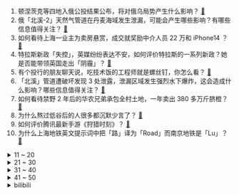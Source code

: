 1. 顿涅茨克等四地入俄公投结果公布，将对俄乌局势产生什么影响？ [:link:](https://www.zhihu.com/question/555976713)
2. 俄「北溪-2」天然气管道在丹麦海域发生泄漏，可能会产生哪些影响？有哪些信息值得关注？ [:link:](https://www.zhihu.com/question/555876473)
3. 如何看待上海一业主为卖房悬赏，成交就奖励中介人员 22 万和 iPhone14 ？ [:link:](https://www.zhihu.com/question/555878544)
4. 特拉斯新政「失控」，英媒纷纷表达不安，如何评价特拉斯的一系列新政？她是否能带领英国走出「阴霾」？ [:link:](https://www.zhihu.com/question/555954981)
5. 有个投行的朋友聊天说，吃技术饭的工程师就是螺丝钉，你怎么看？ [:link:](https://www.zhihu.com/question/440620770)
6. 「北溪」管道遭破坏发现 3 处泄露，泄漏区域发生强烈水下爆炸，这会造成什么影响？哪些信息值得关注？ [:link:](https://www.zhihu.com/question/555941937)
7. 如何看待禁野 2 年后的华农兄弟承包全村土地，一年卖出 380 多万斤脐橙？ [:link:](https://www.zhihu.com/question/555728412)
8. 为什么熬过低谷后的人很多都沉默少言了？ [:link:](https://www.zhihu.com/question/521456695)
9. 如何评价腾讯最新手游《狩猎时刻》？ [:link:](https://www.zhihu.com/question/473492138)
10. 为什么上海地铁英文提示词中把「路」译为「Road」而南京地铁是「Lu」？ [:link:](https://www.zhihu.com/question/545255479)
<details>
<summary>11 ~ 20</summary>

11. 9 月 19 日，美国海岸警卫队在白令海峡拍到中国导弹驱逐舰，还有哪些值得关注的信息? [:link:](https://www.zhihu.com/question/555890694)
12. 昆明两天发现 23 例阳性，7 万余人被赋黄码，传播源头尚未查清，具体情况如何？ [:link:](https://www.zhihu.com/question/555889062)
13. 一种新水果诞生，中国科学家历时 15 年培养出「脆蜜」，是龙眼+荔枝的后代，这一成就具有哪些意义？ [:link:](https://www.zhihu.com/question/550203685)
14. 如果遭遇瘟疫，一家五口开着SUV逃进深山，车上带什么能支撑5年？ [:link:](https://www.zhihu.com/question/548726567)
15. 国务院明确个人养老金可税前扣除 12000 元，领取收入实际税负由 7.5% 降为 3%，有哪些意义？ [:link:](https://www.zhihu.com/question/555959290)
16. 内蒙古自治区呼和浩特经济技术开发区党工委原书记李建平案一审被判死刑，哪些信息值得关注？ [:link:](https://www.zhihu.com/question/555947580)
17. 上海一男子救女童却被骂「手放得不对」，如何看待此事引发的争议？ [:link:](https://www.zhihu.com/question/555748035)
18. 浙江省运会足球 U15 比赛爆发冲突，球员围殴裁判并拒绝领奖，组委会将对此展开调查，发生了什么？ [:link:](https://www.zhihu.com/question/555935722)
19. 俄杜马明确部分动员令下达后应征入伍人员可暂停还贷或降息还贷，对其家属予以照顾，如何看待这一举措？ [:link:](https://www.zhihu.com/question/555959301)
20. 贾跃亭率合伙人公司「重组 FF 董事会」，再获 1 亿美元融资，如何看待此事件？ [:link:](https://www.zhihu.com/question/555862738)
</details>
<details>
<summary>21 ~ 30</summary>

21. 外交部回应美国前国务卿蓬佩奥窜访台湾，称「其反华拙劣行径旨在捞取个人政治私利」，哪些信息值得关注？ [:link:](https://www.zhihu.com/question/555945054)
22. 赵云在蜀国没有得到重用的原因是什么？ [:link:](https://www.zhihu.com/question/553685521)
23. 《底线》「翻拍」江歌案，当事人刘鑫控诉，如何看待其声明？《底线》真的侵权了吗？ [:link:](https://www.zhihu.com/question/555957168)
24. 佩斯科夫称普京表示仍愿与乌克兰进行会谈，这释放了那些信号？目前俄乌局势如何？ [:link:](https://www.zhihu.com/question/555979263)
25. 杭州一居民楼发生火灾因「出门没拔手机充电线」，预防电气火灾有哪些方面值得注意？ [:link:](https://www.zhihu.com/question/555603044)
26. 如何评价《明日方舟》全新集成战略「#3水月与深蓝之树」？ [:link:](https://www.zhihu.com/question/553996838)
27. 日本前首相安倍晋三国葬仪式在东京武道馆举行，有哪些信息值得关注？ [:link:](https://www.zhihu.com/question/555777266)
28. 静香为什么愿意嫁给野比大雄？ [:link:](https://www.zhihu.com/question/511881876)
29. 可以告诉我你的遗憾吗？ [:link:](https://www.zhihu.com/question/555907554)
30. 我现在高二，每天都是假学习的状态，每次想要好好学，又没多久就放弃了，真的不知道该怎么办了? [:link:](https://www.zhihu.com/question/555963081)
</details>
<details>
<summary>31 ~ 40</summary>

31. 我是电脑小白，刚高考完买了人生中第一台笔记本电脑，我需要做什么? [:link:](https://www.zhihu.com/question/537680647)
32. 微信新增「退群保留聊天记录功能」，在工作生活中将起到哪些作用？ [:link:](https://www.zhihu.com/question/555888351)
33. 1 只蟑螂 1 年可繁衍出 1000 万只蟑螂，蟑螂繁殖速度为何如此快？家里有蟑螂该怎么办？ [:link:](https://www.zhihu.com/question/555846991)
34. 选友谊还是学业? [:link:](https://www.zhihu.com/question/554579011)
35. 如果你有能随时掏出八百元的超能力，你会怎么使用？ [:link:](https://www.zhihu.com/question/520832942)
36. 瑞典媒体称「北溪」天气管道泄漏区域发生强烈的水下爆炸，具体情况如何？可能造成哪些影响？ [:link:](https://www.zhihu.com/question/555959307)
37. 如果预知丧尸末日，别墅地下室，高层顶楼，远洋帆船，哪个好？ [:link:](https://www.zhihu.com/question/548876103)
38. 成都适龄女孩可免费接种国产二价 HPV 疫苗，此举将带来哪些积极影响？ [:link:](https://www.zhihu.com/question/555744456)
39. 大学生用肯德基平台优惠券漏洞获利 20 万，以诈骗罪获刑，起到哪些警示作用？ [:link:](https://www.zhihu.com/question/555845502)
40. 拉脱维亚宣布与俄接壤的几个城市进入紧急状态，目前当地情况如何？ [:link:](https://www.zhihu.com/question/555978163)
</details>
<details>
<summary>41 ~ 50</summary>

41. 张国荣逝世 20 周年演唱会筹划中，前经纪人希望「有一部关于张国荣的电影」，你最想看到哪些情节？ [:link:](https://www.zhihu.com/question/555596169)
42. 东亚银行（中国）称网络散布的「暴雷」内容为虚假信息，已向公安机关报案，具体情况如何？ [:link:](https://www.zhihu.com/question/555701040)
43. 莫斯科交易所指数 5 年来首次收于 2000 点以下，这透露出哪些信息？受哪些因素导致？ [:link:](https://www.zhihu.com/question/555805781)
44. 俄气公司今年上半年净利润超过前两年总和，达 2.5 万亿卢布，将首次实现年中分红，如何看待这一业绩？ [:link:](https://www.zhihu.com/question/555940955)
45. 智能汽车功能「付费解锁」成行业趋势，汽车销售模式「由硬变软」背后存在哪些问题？未来会否成汽车消费常态？ [:link:](https://www.zhihu.com/question/555928026)
46. 如何看待美国造出了 0.7nm 光刻机，精度远高于 EUV 光刻系统？ [:link:](https://www.zhihu.com/question/555883257)
47. 代理商收购孕妇尿液每公斤 12 元，借此年赚 20 万，孕妇的「尿液」有何用途？为什么能卖出高价？ [:link:](https://www.zhihu.com/question/555718632)
48. 男子酒吧调戏隔桌女孩，男老板 2 次劝阻不成愤怒掀桌，警方回应会去核实处理，目前事件调查情况如何？ [:link:](https://www.zhihu.com/question/555899862)
49. 为什么西方的牛排文化中「既无偶数成熟度，又无奇数成熟度」？有哪些文化内因与细节值得关注？ [:link:](https://www.zhihu.com/question/554059853)
50. 为什么江浙一带的农村有很多自建的像别墅一样的房子，东北却几乎看不到，以土地来看，东北不是更充裕吗？ [:link:](https://www.zhihu.com/question/535240656)
</details><details>
<summary>bilibili</summary>

1. 作弊大师（2） [:link:](//www.bilibili.com/video/BV1wY4y1K7ZE)
2. 救了全车人，却救不了人性！ [:link:](//www.bilibili.com/video/BV1Ge4y1r7Eg)
3. 穷人是假的？农村人不可能长这样？我要用100个农民实证反驳【100个农民故事01】 [:link:](//www.bilibili.com/video/BV1M841147UT)
4. 什么是朋友？他说... [:link:](//www.bilibili.com/video/BV1ee4y167Kp)
5. 【原神生日会】如果突然想起我 [:link:](//www.bilibili.com/video/BV1tG4y1B7xU)
6. 《原神》角色演示-「赛诺：诛罪的引导」 [:link:](//www.bilibili.com/video/BV1U14y1h7UE)
7. 只需5步的中式面点，有多难做！ [:link:](//www.bilibili.com/video/BV1e24y1R7mB)
8. 因为没给领导开美颜，我被开了 [:link:](//www.bilibili.com/video/BV1LP411n7Rp)
9. 【原神】四只凯瑟琳鼓掌，可喜可贺可喜可贺 [:link:](//www.bilibili.com/video/BV1A14y1a7tv)
10. 【医案寻踪】你喝的水健康吗？I 一个流传20年的资本骗局 [:link:](//www.bilibili.com/video/BV1H84114719)
<details>
<summary>11 ~ 20</summary>

11. 二氧化碳加氢制汽油，中科院重大科研突破 [:link:](//www.bilibili.com/video/BV1NV4y1T74K)
12. 我们就像上个礼拜一样从网上买了一些玩具... [:link:](//www.bilibili.com/video/BV1aB4y1J7nK)
13. 陷入无限循环的旋律！周五猜歌中文特辑来了！ [:link:](//www.bilibili.com/video/BV1Ae4y1C75q)
14. 【原神生日会】尘光 [:link:](//www.bilibili.com/video/BV1Ae4y1b7fA)
15. 烦死了，到底该先睡还是先吃呀！！？ [:link:](//www.bilibili.com/video/BV1fW4y1v7RH)
16. 广东顺德. 国英炖品店  厨子探店¥118 [:link:](//www.bilibili.com/video/BV1dV4y1K7GC)
17. 今天开通业务，共享舔狗 [:link:](//www.bilibili.com/video/BV1tW4y1Y7jQ)
18. 耗时5天，熬了3个通宵，我给老虎戴上了狮子的帽子，这是老虎醒狮酥 [:link:](//www.bilibili.com/video/BV13V4y1T7Zj)
19. 【崩坏3】琪亚娜的VLOG  |  周年庆典现场直击！ [:link:](//www.bilibili.com/video/BV1kY4y1N7iy)
20. 虽强但贵！🅰🅼🅳 🆁🆈🆉🅴🅽 7000系列锐龙 7950X 7900X 7700X 7600X 首发测试 [:link:](//www.bilibili.com/video/BV19e411K7LG)
</details>
<details>
<summary>21 ~ 30</summary>

21. 蝙蝠侠: 想爸妈了！(开挖） [:link:](//www.bilibili.com/video/BV1kd4y1M7S7)
22. 躲得越快 本王越爱 [:link:](//www.bilibili.com/video/BV1YB4y1J7an)
23. 好久没有看过这么刺激的故事了！！ [:link:](//www.bilibili.com/video/BV1yG411g7df)
24. 【水果猎人】有人说我恰烂钱？28的妮娜皇后卖288！ [:link:](//www.bilibili.com/video/BV1Yg411e7oU)
25. 【原神生日会】Epoch Winter——寒冰纪元 [:link:](//www.bilibili.com/video/BV1U14y1Y7WV)
26. 爱发脾气暴躁的你，心里那股怒火压不住的你，心里受委屈，郁闷的你，一起来做做就能给你一个好心情。 [:link:](//www.bilibili.com/video/BV1kB4y1E7BF)
27. TheShy来了全剪了！！！ [:link:](//www.bilibili.com/video/BV1Kd4y1z7X1)
28. 新概念探店，这家火锅店居然...【第二期】 [:link:](//www.bilibili.com/video/BV1E841147TF)
29. 村干部小姐姐被迫营业，她真的太高了！ [:link:](//www.bilibili.com/video/BV18W4y1Y7gv)
30. 求求你们别再去假须弥了！是兄弟就来我这个真须弥！ [:link:](//www.bilibili.com/video/BV1Kt4y1P7Zy)
</details>
<details>
<summary>31 ~ 40</summary>

31. 【暗の入驻】大家好！我是演员青柳尊哉！请多多关照！ [:link:](//www.bilibili.com/video/BV1dP411J7zM)
32. 挂机也能1打5的套路！ 设计师：这就把吸血删了！【有点骚东西】 [:link:](//www.bilibili.com/video/BV1Ve4y1r7ix)
33. 手法专业！还好我命不该绝！ [:link:](//www.bilibili.com/video/BV1Kg411e7Cj)
34. 【STN快报6.5季07】丧尽天良，8万玩家竟然一起殴打大公司保安！ [:link:](//www.bilibili.com/video/BV1nB4y1J77U)
35. 我们结婚了！！！找到老婆了！！！ [:link:](//www.bilibili.com/video/BV1Hg411e7P3)
36. 【原神生日会】爆燃！特效炸裂！提 瓦 特 世 界 杯！ [:link:](//www.bilibili.com/video/BV1Qe411M7Qr)
37. 企业级理解 [:link:](//www.bilibili.com/video/BV1t8411b7GJ)
38. 以后就是我的未婚妻啦！ [:link:](//www.bilibili.com/video/BV12V4y1T7hZ)
39. 锐龙7000深度评测：强，但还不够强... [:link:](//www.bilibili.com/video/BV1Qe411K7Vs)
40. 放生竹鼠后的华农兄弟：承包全村土地 一年卖出380多万斤橙子 [:link:](//www.bilibili.com/video/BV1JV4y1T7SS)
</details>
<details>
<summary>41 ~ 50</summary>

41. 这些不是全国统一的吗？ [:link:](//www.bilibili.com/video/BV19N4y1N7Yj)
42. 小学生便当不重样 [:link:](//www.bilibili.com/video/BV1tG4y1B7ih)
43. 我改造舍友的一天 [:link:](//www.bilibili.com/video/BV1324y1o7SJ)
44. G2：入围赛还得我教你打！ [:link:](//www.bilibili.com/video/BV1FT411M7KT)
45. 你放不开的样子，好像一支全新的毛笔… [:link:](//www.bilibili.com/video/BV1Gg411m7Qy)
46. 喀秋莎集束子母弹！【C4快乐阴人流#33】 [:link:](//www.bilibili.com/video/BV1V24y1R7nt)
47. 今天有剧组的明星来到销冠的店里选衣服，看潇洒和销冠会碰出怎样的火花！ [:link:](//www.bilibili.com/video/BV1ct4y1w7hZ)
48. 当你感觉一个男人对你很克制 [:link:](//www.bilibili.com/video/BV1Xd4y1M7AD)
49. 想不想吃烤馕、刚出锅的烤馕 [:link:](//www.bilibili.com/video/BV12N4y1K74m)
50. 哎，姜还是老的辣 [:link:](//www.bilibili.com/video/BV1gY4y1K7TK)
</details>
<details>
<summary>51 ~ 60</summary>

51. 【凤凰传奇农家乐】自己动手 白吃白喝 [:link:](//www.bilibili.com/video/BV11Y4y1N7ML)
52. 我哥：你嫂子长得像生日蛋糕？ [:link:](//www.bilibili.com/video/BV1ie411M7Z6)
53. 这才是硬核开放世界修仙游戏该有的玩法！ [:link:](//www.bilibili.com/video/BV158411b7ki)
54. “治愈神曲《For You》，无法超越的绝美画面!！” [:link:](//www.bilibili.com/video/BV1CV4y1K7RU)
55. 对不起B站，我现在只想活下去 [:link:](//www.bilibili.com/video/BV1nt4y1P7YD)
56. 20年前开中国跑车 妹妹都上车！ [:link:](//www.bilibili.com/video/BV1De411K7Bf)
57. 连环整活！亲完女友后突然在她面前单膝跪下…她竟然慌了？ [:link:](//www.bilibili.com/video/BV1cT411M7hP)
58. 不要什么都学啊！小黑！ [:link:](//www.bilibili.com/video/BV1QG4y1s7z9)
59. 上海竟有这么便宜的西餐！十几元就能吃到撑？小伙直呼血赚…… [:link:](//www.bilibili.com/video/BV1A24y1o7pF)
60. 【原神生日会】20天，29种剪纸材料，2500张照片，我们让二次元纸片人复活了？ [:link:](//www.bilibili.com/video/BV1d14y1h7Ww)
</details>
<details>
<summary>61 ~ 70</summary>

61. 当代便衣警察的业务范围已经这么广了吗？ [:link:](//www.bilibili.com/video/BV12d4y1M7Bb)
62. 大 清 第 一 杠 精 [:link:](//www.bilibili.com/video/BV1K24y1R7bu)
63. 第109个好汉？高俅上山竟气死林冲？书里并没有！《水浒传》P40 [:link:](//www.bilibili.com/video/BV1qD4y117VC)
64. 【原神生日会】开场动画-旅途不完结！ [:link:](//www.bilibili.com/video/BV15e4y1C7cs)
65. 免费健身还有利息拿？食不食油饼？【慧小媛】 [:link:](//www.bilibili.com/video/BV1ce4y1B7WS)
66. 兑现承诺，十万赞当众跳坤舞 [:link:](//www.bilibili.com/video/BV1vD4y1i75X)
67. 卧槽...让你二创！不是让你创死观众啊喂！ [:link:](//www.bilibili.com/video/BV1Me4y1C7SZ)
68. 非必要不恋爱 [:link:](//www.bilibili.com/video/BV1HT411T73E)
69. 【半佛】读不进外国名著？很正常。 [:link:](//www.bilibili.com/video/BV1qd4y1M7Rz)
70. 动物体型最大能长多大？为什么不能无限增长？【奇怪的知识】 [:link:](//www.bilibili.com/video/BV17T411T79H)
</details>
<details>
<summary>71 ~ 80</summary>

71. 鸡哥三人组开路（都 多 余 了！） [:link:](//www.bilibili.com/video/BV1Vt4y1P7gP)
72. 当多年未见的发小成为了电竞选手！会发生什么趣事儿？ [:link:](//www.bilibili.com/video/BV1md4y1M7nB)
73. “动漫给予了我们从未有过的人生” [:link:](//www.bilibili.com/video/BV1HN4y1K7o4)
74. 吃你”朋友“，还让你一起吃！ 孩子的宠物，怎么变成道菜！ [:link:](//www.bilibili.com/video/BV1be4y1b7Cg)
75. 学做鸡腿的一百种神仙吃法之《手把鸡腿》 [:link:](//www.bilibili.com/video/BV17g411m7mk)
76. 圆梦童年!挑战3W元通关美食大战老鼠！#7 [:link:](//www.bilibili.com/video/BV1M24y1R7kY)
77. “辩论赛的每一段结辩都是作文素材” [:link:](//www.bilibili.com/video/BV1rG411g7Xn)
78. 准备送给小侄子的礼物，突然就不想送了… [:link:](//www.bilibili.com/video/BV1yY4y1N7nQ)
79. 非常时期的骑行变成了逃难，又住进了桥底，有种家的感觉 [:link:](//www.bilibili.com/video/BV1ee411K7uL)
80. 【原神生日会】丘 鸣 山 车 神 🏍 [:link:](//www.bilibili.com/video/BV1sN4y1K7VK)
</details>
<details>
<summary>81 ~ 90</summary>

81. 美国全新人种被曝光？外网传出可怕视频 [:link:](//www.bilibili.com/video/BV1f14y1h74j)
82. 顶级女仆健身了 [:link:](//www.bilibili.com/video/BV1pg411e7ET)
83. 躲闪摇是什么梗【梗指南】 [:link:](//www.bilibili.com/video/BV1xB4y1773J)
84. 老板：今天的员工很有干劲呢！（跑 [:link:](//www.bilibili.com/video/BV1KY4y1K79k)
85. “没有人愿意给她买那个阴森娃娃，但酷小姨给她买了” [:link:](//www.bilibili.com/video/BV1ve4y1b7hZ)
86. 郭晓婷采访，看得人心惊胆战…… [:link:](//www.bilibili.com/video/BV1Xe4y1k7vD)
87. “我曾经，也想艳丽地长大” [:link:](//www.bilibili.com/video/BV1yB4y1J73k)
88. 弈星-滕王阁序新皮肤CG动画首发！阁以文传，一序千年 [:link:](//www.bilibili.com/video/BV1PT411M7kV)
89. 待在好班和差班的区别 [:link:](//www.bilibili.com/video/BV1mB4y1J7qP)
90. 让你一次爽个够！终极吐槽《东八区的先生们》 [:link:](//www.bilibili.com/video/BV17W4y1v7Ji)
</details>
<details>
<summary>91 ~ 100</summary>

91. 某瓣评分9.4被忽略的日剧，关于母爱，很那个，都给我哭…… [:link:](//www.bilibili.com/video/BV1wd4y1u7DF)
92. 又一被中国人吹捧的网红跌下神坛：醒醒吧，别再被糊弄了 [:link:](//www.bilibili.com/video/BV1aY4y1N7pN)
93. 【原神生日会】无想的一团🍡 [:link:](//www.bilibili.com/video/BV16V4y1K7b1)
94. 《时空中的绘旅人》全新周年版本「诸界归一」PV首曝：诸界相融，你是唯一 [:link:](//www.bilibili.com/video/BV1Pg411e7f7)
95. 【司仪的专访】|   Doinb畅谈赛场内外的故事 [:link:](//www.bilibili.com/video/BV1sP411n7Jf)
96. 这皮蛋瘦肉粥看着行嘿 [:link:](//www.bilibili.com/video/BV1KW4y1i7yd)
97. 上班路上看到了一个阿姨在跳舞？！ [:link:](//www.bilibili.com/video/BV1j24y1R79Y)
98. Netflix科幻美剧《三体》首曝特辑，2023年上线！权游编剧2DB打造 [:link:](//www.bilibili.com/video/BV1Be411K7ih)
99. 我不能接受有人没看过三面🇨🇳同时升起 [:link:](//www.bilibili.com/video/BV1Bd4y1M73i)
100. 基本不等式 全面讲解，一数牌学渣救星！ [:link:](//www.bilibili.com/video/BV1we4y1H7Yd)
</details></details>
